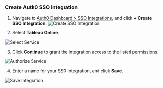 ### Create Auth0 SSO integration

1. Navigate to [Auth0 Dashboard > SSO Integrations](${manage_url}/#/externalapps), and click **+ Create SSO Integration**.
![Create SSO Integration](https://auth0.com/docs/media/articles/dashboard/sso-integrations/create.png)

2. Select **Tableau Online**.

![Select Service](https://auth0.com/docs/media/articles/dashboard/sso-integrations/create-select-service.png)

3. Click **Continue** to grant the integration access to the listed permissions.

![Authorize Service](https://auth0.com/docs/media/articles/dashboard/sso-integrations/create-authorize-tableau-online.png)

4. Enter a name for your SSO Integration, and click **Save**.

![Save Integration](https://auth0.com/docs/media/articles/dashboard/sso-integrations/create-save-tableau-online.png)
